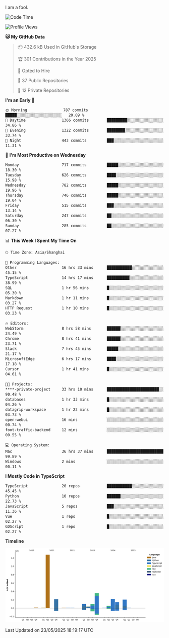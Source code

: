 I am a fool.

<!--START_SECTION:waka-->
![Code Time](http://img.shields.io/badge/Code%20Time-3%2C060%20hrs%201%20min-blue)

![Profile Views](http://img.shields.io/badge/Profile%20Views-1-blue)

**🐱 My GitHub Data** 

> 📦 432.6 kB Used in GitHub's Storage 
 > 
> 🏆 301 Contributions in the Year 2025
 > 
> 💼 Opted to Hire
 > 
> 📜 37 Public Repositories 
 > 
> 🔑 12 Private Repositories 
 > 
**I'm an Early 🐤** 

```text
🌞 Morning                787 commits         █████░░░░░░░░░░░░░░░░░░░░   20.09 % 
🌆 Daytime                1366 commits        █████████░░░░░░░░░░░░░░░░   34.86 % 
🌃 Evening                1322 commits        ████████░░░░░░░░░░░░░░░░░   33.74 % 
🌙 Night                  443 commits         ███░░░░░░░░░░░░░░░░░░░░░░   11.31 % 
```
📅 **I'm Most Productive on Wednesday** 

```text
Monday                   717 commits         █████░░░░░░░░░░░░░░░░░░░░   18.30 % 
Tuesday                  626 commits         ████░░░░░░░░░░░░░░░░░░░░░   15.98 % 
Wednesday                782 commits         █████░░░░░░░░░░░░░░░░░░░░   19.96 % 
Thursday                 746 commits         █████░░░░░░░░░░░░░░░░░░░░   19.04 % 
Friday                   515 commits         ███░░░░░░░░░░░░░░░░░░░░░░   13.14 % 
Saturday                 247 commits         ██░░░░░░░░░░░░░░░░░░░░░░░   06.30 % 
Sunday                   285 commits         ██░░░░░░░░░░░░░░░░░░░░░░░   07.27 % 
```


📊 **This Week I Spent My Time On** 

```text
🕑︎ Time Zone: Asia/Shanghai

💬 Programming Languages: 
Other                    16 hrs 33 mins      ███████████░░░░░░░░░░░░░░   45.15 % 
TypeScript               14 hrs 17 mins      ██████████░░░░░░░░░░░░░░░   38.99 % 
SQL                      1 hr 56 mins        █░░░░░░░░░░░░░░░░░░░░░░░░   05.30 % 
Markdown                 1 hr 11 mins        █░░░░░░░░░░░░░░░░░░░░░░░░   03.27 % 
HTTP Request             1 hr 10 mins        █░░░░░░░░░░░░░░░░░░░░░░░░   03.23 % 

🔥 Editors: 
WebStorm                 8 hrs 58 mins       ██████░░░░░░░░░░░░░░░░░░░   24.49 % 
Chrome                   8 hrs 41 mins       ██████░░░░░░░░░░░░░░░░░░░   23.71 % 
Slack                    7 hrs 45 mins       █████░░░░░░░░░░░░░░░░░░░░   21.17 % 
MicrosoftEdge            6 hrs 17 mins       ████░░░░░░░░░░░░░░░░░░░░░   17.18 % 
Cursor                   1 hr 41 mins        █░░░░░░░░░░░░░░░░░░░░░░░░   04.61 % 

🐱‍💻 Projects: 
****-private-project     33 hrs 10 mins      ███████████████████████░░   90.48 % 
databases                1 hr 33 mins        █░░░░░░░░░░░░░░░░░░░░░░░░   04.26 % 
datagrip-workspace       1 hr 22 mins        █░░░░░░░░░░░░░░░░░░░░░░░░   03.73 % 
open-webui               16 mins             ░░░░░░░░░░░░░░░░░░░░░░░░░   00.74 % 
foot-traffic-backend     12 mins             ░░░░░░░░░░░░░░░░░░░░░░░░░   00.55 % 

💻 Operating System: 
Mac                      36 hrs 37 mins      █████████████████████████   99.89 % 
Windows                  2 mins              ░░░░░░░░░░░░░░░░░░░░░░░░░   00.11 % 
```

**I Mostly Code in TypeScript** 

```text
TypeScript               20 repos            ███████████░░░░░░░░░░░░░░   45.45 % 
Python                   10 repos            ██████░░░░░░░░░░░░░░░░░░░   22.73 % 
JavaScript               5 repos             ███░░░░░░░░░░░░░░░░░░░░░░   11.36 % 
Vue                      1 repo              █░░░░░░░░░░░░░░░░░░░░░░░░   02.27 % 
GDScript                 1 repo              █░░░░░░░░░░░░░░░░░░░░░░░░   02.27 % 
```



**Timeline**

![Lines of Code chart](https://raw.githubusercontent.com/VeejaLiu/VeejaLiu/master/assets/bar_graph.png)


 Last Updated on 23/05/2025 18:19:17 UTC
<!--END_SECTION:waka-->
